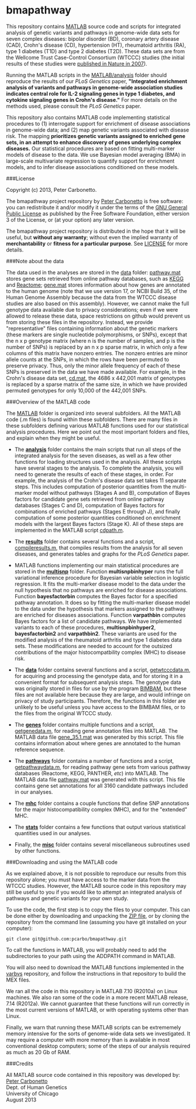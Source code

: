 bmapathway
==========

This repository contains [MATLAB](www.mathworks.com/products/matlab)
source code and scripts for integrated analysis of genetic variants
and pathways in genome-wide data sets for seven complex diseases:
bipolar disorder (BD), coronary artery disease (CAD), Crohn's disease
(CD), hypertension (HT), rheumatoid arthritis (RA), type 1 diabetes
(T1D) and type 2 diabetes (T2D). These data sets are from the Wellcome
Trust Case-Control Consortium (WTCCC) studies (the initial results of
these studies were
[published in Nature in 2007](http://dx.doi.org/10.1038/nature05911)).

Running the MATLAB scripts in the [MATLAB/analysis](MATLAB/analysis)
folder should reproduce the results of our *PLoS Genetics* paper,
**"Integrated enrichment analysis of variants and pathways in
genome-wide association studies indicates central role for IL-2
signaling genes in type 1 diabetes, and cytokine signaling genes in
Crohn's disease."** For more details on the methods used, please
consult the *PLoS Genetics* paper.

This repository also contains MATLAB code implementing statistical
procedures to (1) interrogate support for enrichment of disease
associations in genome-wide data; and (2) map genetic variants
associated with disease risk. The mapping **prioritizes genetic
variants assigned to enriched gene sets, in an attempt to enhance
discovery of genes underlying complex diseases.** Our statistical
procedures are based on fitting multi-marker models of disease to the
data. We use Bayesian model averaging (BMA) in large-scale
multivariate regression to quantify support for enrichment models, and
to infer disease associations conditioned on these models.

###License

Copyright (c) 2013, Peter Carbonetto.

The bmapathway project repository by
[Peter Carbonetto](http://github.com/pcarbo) is free software: you can
redistribute it and/or modify it under the terms of the
[GNU General Public License](http://www.gnu.org/licenses/gpl.html)
as published by the Free Software Foundation, either
version 3 of the License, or (at your option) any later version.

The bmapathway project repository is distributed in the hope that it
will be useful, but **without any warranty**; without even the implied
warranty of **merchantability** or **fitness for a particular
purpose**. See [LICENSE](LICENSE) for more details.

###Note about the data

The data used in the analyses are stored in the [data](data) folder:
[pathway.mat](data/pathway.mat) stores gene sets retrieved from online
pathway databases, such as [KEGG](http://www.genome.jp/kegg) and
[Reactome](http://www.reactome.org); [gene.mat](data/gene.mat) stores
information about how genes are annotated to the human genome (note
that we use version 17, or NCBI Build 35, of the Human Genome Assembly
because the data from the WTCCC disease studies are also based on this
assembly). However, we cannot make the full genotype data available
due to privacy considerations; even if we were allowed to release
these data, space restrictions on github would prevent us from storing
these files in the repository. Instead, we provide "representative"
files containing information about the genetic markers (these markers
are single nucleotide polymorphisms, or SNPs), except that the n x p
genotype matrix (where n is the number of samples, and p is the number
of SNPs) is replaced by an n x p sparse matrix, in which only a few
columns of this matrix have nonzero entries. The nonzero entries are
minor allele counts at the SNPs, in which the rows have been permuted
to preserve privacy. Thus, only the minor allele frequency of each of
these SNPs is preserved in the data we have made available. For
example, in the Crohn's disease data set, [cd.mat](data/cd.mat), the
4686 x 442,001 matrix of genotypes is replaced by a sparse matrix of
the same size, in which we have provided permuted genotypes for only
10,000 of the 442,001 SNPs.

###Overview of the MATLAB code

The [MATLAB](MATLAB) folder is organized into several subfolders. All
the MATLAB code (.m files) is found within these subfolders. There are
many files in these subfolders defining various MATLAB functions used
for our statistical analysis procedures. Here we point out the most
important folders and files, and explain when they might be useful.

+ The **[analysis](MATLAB/analysis)** folder contains the main scripts
  that run all steps of the integrated analysis for the seven
  diseases, as well as a few other functions for loading structures
  used in the analysis. All these scripts have several stages to the
  analysis. To complete the analysis, you will need to generate the
  results of each of these stages, in order. For example, the analysis
  of the Crohn's disease data set takes 11 separate steps. This
  includes computation of posterior quantities from the multi-marker
  model without pathways (Stages A and B), computation of Bayes
  factors for candidate gene sets retrieved from online pathway
  databases (Stages C and D), computation of Bayes factors for
  combinations of enriched pathways (Stages E through J), and finally
  computation of some posterior quantities conditioned on enrichment
  models with the largest Bayes factors (Stage K). All of these steps
  are implemented in the MATLAB script [cdpath.m](MATLAB/analysis/cdpath.m).

+ The **[results](MATLAB/results)** folder contains several functions
  and a script, [compileresults.m](MATLAB/results/compileresults.m),
  that compiles results from the analysis for all seven diseases, and
  generates tables and graphs for the *PLoS Genetics* paper.

+ MATLAB functions implementing our main statistical procedures are
  stored in the **[multisnp](MATLAB/multisnp)** folder. Function
  **multisnpbinhyper** runs the full variational inference procedure
  for Bayesian variable selection in logistic regression. It fits the
  multi-marker disease model to the data under the null hypothesis
  that no pathways are enriched for disease associations. Function
  **bayesfactorbin** computes the Bayes factor for a specified pathway
  annotation. It does so by fitting the multi-marker disease model to
  the data under the hypothesis that markers assigned to the pathway
  are enriched for diseases associations. Function **varpathbin**
  computes Bayes factors for a list of candidate pathways. We have
  implemented variants to each of these procedures,
  **multisnpbinhyper2**, **bayesfactorbin2** and
  **varpathbin2**. These variants are used for the modified analysis
  of the rheumatoid arthritis and type 1 diabetes data sets. These
  modifications are needed to account for the outsized contributions
  of the major histocompatbility complex (MHC) to disease risk.

+ The **[data](MATLAB/data)** folder contains several functions and a
  script, [getwtcccdata.m](MATLAB/data/getwtcccdata.m), for acquiring
  and processing the genotype data, and for storing it in a convenient
  format for subsequent analysis steps. The genotype data was
  originally stored in files for use by the program
  [BIMBAM](http://www.bcm.edu/cnrc/mcmcmc/index.cfm?pmid=18981), but
  these files are not available here because they are large, and would
  infringe on privacy of study participants. Therefore, the functions
  in this folder are unlikely to be useful unless you have access to
  the BIMBAM files, or to the files from the original WTCCC study.

+ The **[genes](MATLAB/genes)** folder contains multiple functions and
  a script, [getgenedata.m](MATLAB/genes/getgenedata.m), for reading
  gene annotation files into MATLAB. The MATLAB data file
  [gene_35.1.mat](data/gene_35.1.mat) was generated by this script.
  This file contains information about where genes are annotated to
  the human reference sequence.

+ The **[pathways](MATLAB/pathways)** folder contains a number of
  functions and a script, [getpathwaydata.m](MATLAB/pathways), for
  reading pathway gene sets from various pathway databases (Reactome,
  KEGG, PANTHER, *etc*) into MATLAB. The MATLAB data file
  [pathway.mat](data/pathway.mat) was generated with this script. This
  file contains gene set annotations for all 3160 candidate pathways
  included in our analyses.

+ The **[mhc](MATLAB/mhc)** folder contains a couple functions that 
  define SNP annotations for the major histocompatibility complex
  (MHC), and for the "extended" MHC.

+ The **[stats](MATLAB/stats)** folder contains a few functions that
  output various statistical quantities used in our analyses.

+ Finally, the **[misc](MATLAB/misc)** folder contains several
  miscellaneous subroutines used by other functions.

###Downloading and using the MATLAB code

As we explained above, it is not possible to reproduce our results
from this repository alone; you must have access to the marker data
from the WTCCC studies. However, the MATLAB source code in this
repository may still be useful to you if you would like to attempt an
integrated analysis of pathways and genetic variants for your own study.

To use the code, the first step is to copy the files to your
computer. This can be done either by downloading and unpacking the
[ZIP file](https://github.com/pcarbo/bmapathway/archive/master.zip),
or by cloning the repository from the command line (assuming you have
git installed on your computer):

    git clone git@github.com:pcarbo/bmapathway.git

To call the functions in MATLAB, you will probably need to add the
subdirectories to your path using the ADDPATH command in MATLAB.

You will also need to download the MATLAB functions implemented in the
[varbvs](https://github.com/pcarbo/varbvs) repository, and follow the
instructions in that repository to build the MEX files.

We ran all the code in this repository in MATLAB 7.10 (R2010a) on
Linux machines. We also ran some of the code in a more recent MATLAB
release, 7.14 (R2012a). We cannot guarantee that these functions will
run correctly in the most current versions of MATLAB, or with
operating systems other than Linux.

Finally, we warn that running these MATLAB scripts can be extrememely
memory intensive for the sorts of genome-wide data sets we
investigated. It may require a computer with more memory than is
available in most conventional desktop computers; some of the steps of
our analysis required as much as 20 Gb of RAM.

###Credits

All MATLAB source code contained in this repository was developed by:<br>
[Peter Carbonetto](http://www.cs.ubc.ca/spider/pcarbo)<br>
Dept. of Human Genetics<br>
University of Chicago<br>
August 2013
